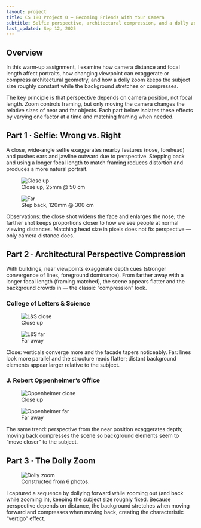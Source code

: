 ```yaml
---
layout: project
title: CS 180 Project 0 — Becoming Friends with Your Camera
subtitle: Selfie perspective, architectural compression, and a dolly zoom
last_updated: Sep 12, 2025
---
```


<section id="overview">
  <h2 id="overview">Overview</h2>
  <p>
    In this warm‑up assignment, I examine how camera distance and focal length affect portraits, how changing viewpoint can exaggerate or compress architectural geometry, and how a dolly zoom keeps the subject size roughly constant while the background stretches or compresses.
  </p>
  <p>
    The key principle is that perspective depends on camera position, not focal length. Zoom controls framing, but only moving the camera changes the relative sizes of near and far objects. Each part below isolates these effects by varying one factor at a time and matching framing when needed.
  </p>
</section>

<section id="part1">
  <h2 id="part1">Part 1 · Selfie: Wrong vs. Right</h2>
  <p>
    A close, wide‑angle selfie exaggerates nearby features (nose, forehead) and pushes ears and jawline outward due to perspective. Stepping back and using a longer focal length to match framing reduces distortion and produces a more natural portrait.
  </p>
  <div class="pair">
    <figure>
      <img class="fit selfie-sm" src="./assets/a_close.png?v=2" alt="Close up" />
      <figcaption>Close up, 25mm @ 50 cm</figcaption>
    </figure>
    <figure>
      <img class="fit selfie-sm" src="./assets/a_far.png?v=2" alt="Far" />
      <figcaption>Step back, 120mm @ 300 cm</figcaption>
    </figure>
  </div>
  <p>
    Observations: the close shot widens the face and enlarges the nose; the farther shot keeps proportions closer to how we see people at normal viewing distances. Matching head size in pixels does not fix perspective — only camera distance does.
  </p>
</section>

<section id="part2">
  <h2 id="part2">Part 2 · Architectural Perspective Compression</h2>
  <p>
    With buildings, near viewpoints exaggerate depth cues (stronger convergence of lines, foreground dominance). From farther away with a longer focal length (framing matched), the scene appears flatter and the background crowds in — the classic “compression” look.
  </p>

  <h3 id="b1">College of Letters &amp; Science</h3>
  <div class="pair" style="margin-bottom:10px;">
    <figure><img class="fit" src="./assets/b1_close.png?v=2" alt="L&S close" /><figcaption>Close up</figcaption></figure>
    <figure><img class="fit" src="./assets/b1_far.png?v=2" alt="L&S far" /><figcaption>Far away</figcaption></figure>
  </div>
  <p>
    Close: verticals converge more and the facade tapers noticeably. Far: lines look more parallel and the structure reads flatter; distant background elements appear larger relative to the subject.
  </p>

  <h3 id="b2">J. Robert Oppenheimer’s Office</h3>
  <div class="pair">
    <figure><img class="fit" src="./assets/b2_close.png?v=2" alt="Oppenheimer close" /><figcaption>Close up</figcaption></figure>
    <figure><img class="fit" src="./assets/b2_far.png?v=2" alt="Oppenheimer far" /><figcaption>Far away</figcaption></figure>
  </div>
  <p>
    The same trend: perspective from the near position exaggerates depth; moving back compresses the scene so background elements seem to “move closer” to the subject.
  </p>
</section>

<section id="part3">
  <h2 id="part3">Part 3 · The Dolly Zoom</h2>
  <figure>
    <img class="fit" src="./assets/anim.gif?v=2" alt="Dolly zoom" />
    <figcaption>Constructed from 6 photos.</figcaption>
  </figure>
  <p>
    I captured a sequence by dollying forward while zooming out (and back while zooming in), keeping the subject size roughly fixed. Because perspective depends on distance, the background stretches when moving forward and compresses when moving back, creating the characteristic “vertigo” effect.
  </p>
</section>
